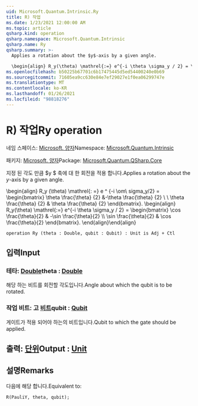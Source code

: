 ```yaml
---
uid: Microsoft.Quantum.Intrinsic.Ry
title: R) 작업
ms.date: 1/23/2021 12:00:00 AM
ms.topic: article
qsharp.kind: operation
qsharp.namespace: Microsoft.Quantum.Intrinsic
qsharp.name: Ry
qsharp.summary: >-
  Applies a rotation about the $y$-axis by a given angle.

  \begin{align} R_y(\theta) \mathrel{:=} e^{-i \theta \sigma_y / 2} = \begin{bmatrix} \cos \frac{\theta}{2} & -\sin \frac{\theta}{2}  \\\\ \sin \frac{\theta}{2} & \cos \frac{\theta}{2} \end{bmatrix}. \end{align}
ms.openlocfilehash: b50225b67701c6b17475445d5ed54400240e0b69
ms.sourcegitcommit: 71605ea9cc630e84e7ef29027e1f0ea06299747e
ms.translationtype: MT
ms.contentlocale: ko-KR
ms.lasthandoff: 01/26/2021
ms.locfileid: "98818276"
---
```

# <a name="ry-operation"></a><span data-ttu-id="a5f40-102">R) 작업</span><span class="sxs-lookup"><span data-stu-id="a5f40-102">Ry operation</span></span>

<span data-ttu-id="a5f40-103">네임 스페이스: [Microsoft. 양자](xref:Microsoft.Quantum.Intrinsic)</span><span class="sxs-lookup"><span data-stu-id="a5f40-103">Namespace: [Microsoft.Quantum.Intrinsic](xref:Microsoft.Quantum.Intrinsic)</span></span>

<span data-ttu-id="a5f40-104">패키지: [Microsoft. 양자](https://nuget.org/packages/Microsoft.Quantum.QSharp.Core)</span><span class="sxs-lookup"><span data-stu-id="a5f40-104">Package: [Microsoft.Quantum.QSharp.Core](https://nuget.org/packages/Microsoft.Quantum.QSharp.Core)</span></span>


<span data-ttu-id="a5f40-105">지정 된 각도 만큼 $y $ 축에 대 한 회전을 적용 합니다.</span><span class="sxs-lookup"><span data-stu-id="a5f40-105">Applies a rotation about the $y$-axis by a given angle.</span></span>

<span data-ttu-id="a5f40-106">\begin{align} R_y (\theta) \mathrel{: =} e ^ {-i \om\ sigma_y/2} = \begin{bmatrix} \theta \frac{\theta} {2} &-\theta \frac{\theta} {2} \\ \\ \theta \frac{\theta} {2} & \theta \frac{\theta} {2} \end{bmatrix}.  </span><span class="sxs-lookup"><span data-stu-id="a5f40-106">\begin{align} R_y(\theta) \mathrel{:=} e^{-i \theta \sigma_y / 2} = \begin{bmatrix} \cos \frac{\theta}{2} & -\sin \frac{\theta}{2}  \\\\ \sin \frac{\theta}{2} & \cos \frac{\theta}{2} \end{bmatrix}.</span></span>
<span data-ttu-id="a5f40-107">\end{align}</span><span class="sxs-lookup"><span data-stu-id="a5f40-107">\end{align}</span></span>

```qsharp
operation Ry (theta : Double, qubit : Qubit) : Unit is Adj + Ctl
```


## <a name="input"></a><span data-ttu-id="a5f40-108">입력</span><span class="sxs-lookup"><span data-stu-id="a5f40-108">Input</span></span>

### <a name="theta--double"></a><span data-ttu-id="a5f40-109">테타: [Double](xref:microsoft.quantum.lang-ref.double)</span><span class="sxs-lookup"><span data-stu-id="a5f40-109">theta : [Double](xref:microsoft.quantum.lang-ref.double)</span></span>

<span data-ttu-id="a5f40-110">해당 하는 비트를 회전할 각도입니다.</span><span class="sxs-lookup"><span data-stu-id="a5f40-110">Angle about which the qubit is to be rotated.</span></span>


### <a name="qubit--qubit"></a><span data-ttu-id="a5f40-111">작업 비트: 고 [비트](xref:microsoft.quantum.lang-ref.qubit)</span><span class="sxs-lookup"><span data-stu-id="a5f40-111">qubit : [Qubit](xref:microsoft.quantum.lang-ref.qubit)</span></span>

<span data-ttu-id="a5f40-112">게이트가 적용 되어야 하는의 비트입니다.</span><span class="sxs-lookup"><span data-stu-id="a5f40-112">Qubit to which the gate should be applied.</span></span>



## <a name="output--unit"></a><span data-ttu-id="a5f40-113">출력: [단위](xref:microsoft.quantum.lang-ref.unit)</span><span class="sxs-lookup"><span data-stu-id="a5f40-113">Output : [Unit](xref:microsoft.quantum.lang-ref.unit)</span></span>



## <a name="remarks"></a><span data-ttu-id="a5f40-114">설명</span><span class="sxs-lookup"><span data-stu-id="a5f40-114">Remarks</span></span>

<span data-ttu-id="a5f40-115">다음에 해당 합니다.</span><span class="sxs-lookup"><span data-stu-id="a5f40-115">Equivalent to:</span></span>

```qsharp
R(PauliY, theta, qubit);
```